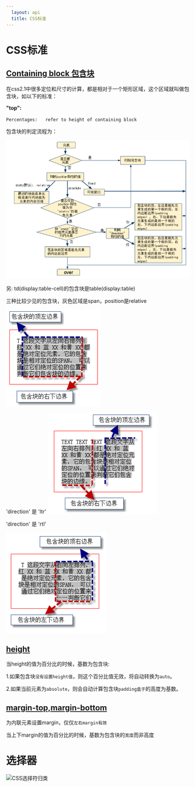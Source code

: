 ```yaml
---
  layout: api
  title: CSS标准
---
```


# CSS标准

## [Containing block 包含块](http://www.w3.org/TR/CSS2/visuren.html#containing-block)

在css2.1中很多定位和尺寸的计算，都是相对于一个矩形区域，这个区域就叫做包含块，如以下的标准：

**"top":**

`Percentages:  	refer to height of containing block`

包含块的判定流程为：

![container block](css_containerblock.png)

另: td(display:table-cell)的包含块是table(display:table)

三种比较少见的包含块，灰色区域是span，position是relative

![container block](css_containerblock1.png)

'direction' 是 'ltr'
![container block](css_containerblock2.png)

'direction' 是 'rtl'

![container block](css_containerblock3.png)

## [height](http://www.w3.org/TR/CSS2/visudet.html#the-height-property)

当height的值为百分比的时候，基数为包含块:

1.如果包含块`没有设置height值`，则这个百分比值无效，将自动转换为`auto`。

2.如果当前元素为`absolute`，则会自动计算包含块`padding盒子`的高度为基数。

## [margin-top,margin-bottom](http://www.w3.org/TR/CSS2/box.html#margin-properties)

为内联元素设置margin，仅仅`左右margin有效`

当上下margin的值为百分比的时候，基数为包含块的`宽度`而非高度

# 选择器

![CSS选择符归类](http://ww2.sinaimg.cn/large/c5131475jw1ez3oi2e092j21h72e0wvu.jpg)